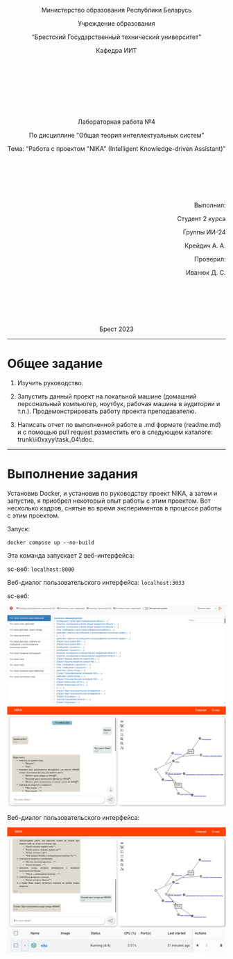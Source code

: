 <p align="center"> Министерство образования Республики Беларусь</p>
<p align="center">Учреждение образования</p>
<p align="center">“Брестский Государственный технический университет”</p>
<p align="center">Кафедра ИИТ</p>
<br><br><br><br><br><br><br>
<p align="center">Лабораторная работа №4</p>
<p align="center">По дисциплине “Общая теория интеллектуальных систем”</p>
<p align="center">Тема: “Работа с проектом "NIKA" (Intelligent Knowledge-driven Assistant)”</p>
<br><br><br><br><br>
<p align="right">Выполнил:</p>
<p align="right">Студент 2 курса</p>
<p align="right">Группы ИИ-24</p>
<p align="right">Крейдич А. А.</p>
<p align="right">Проверил:</p>
<p align="right">Иванюк Д. С.</p>
<br><br><br><br><br>
<p align="center">Брест 2023</p>

---

# Общее задание #
1. Изучить руководство.

2. Запустить данный проект на локальной машине (домашний персональный компьютер, ноутбук, рабочая машина в аудитории и т.п.). Продемонстрировать работу проекта преподавателю.

3. Написать отчет по выполненной работе в .md формате (readme.md) и с помощью pull request разместить его в следующем каталоге: trunk\ii0xxyy\task_04\doc.


---

# Выполнение задания #

Установив Docker, и установив по руководству проект NIKA, а затем и запустив, я приобрел некоторый опыт работы с этим проектом. Вот несколько кадров, снятые во время экспериментов в процессе работы с этим проектом.

Запуск:
```
docker compose up --no-build
```
Эта команда запуcкает 2 веб-интерфейса:

sc-веб: ```localhost:8000```

Веб-диалог пользовательского интерфейса: ```localhost:3033```

sc-веб:

![Вывод:](pic1.png)
![Вывод:](pic2.png)

Веб-диалог пользовательского интерфейса: 

![Вывод:](pic3.png)
![Вывод:](pic4.png)
